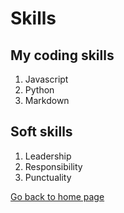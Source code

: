 # Skills
## My coding skills
1. Javascript
1. Python
1. Markdown

## Soft skills
1. Leadership
1. Responsibility
1. Punctuality

[Go back to home page](./README.md)
